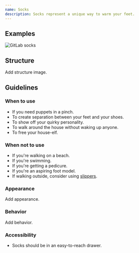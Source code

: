 ```yaml
---
name: Socks
description: Socks represent a unique way to warm your feet.
---
```


## Examples

![GitLab socks](/img/component-socks.jpg)

## Structure

<todo>Add structure image.</todo>

## Guidelines

### When to use

- If you need puppets in a pinch.
- To create separation between your feet and your shoes.
- To show off your quirky personality.
- To walk around the house without waking up anyone.
- To free your house-elf.

### When not to use

- If you're walking on a beach.
- If you're swimming.
- If you're getting a pedicure.
- If you're an aspiring foot model.
- If walking outside, consider using [slippers](https://gitlab-com.gitlab.io/marketing/digital-experience/slippers-ui/).

### Appearance

<todo>Add appearance.</todo>

### Behavior

<todo>Add behavior.</todo>

### Accessibility

- Socks should be in an easy-to-reach drawer.
